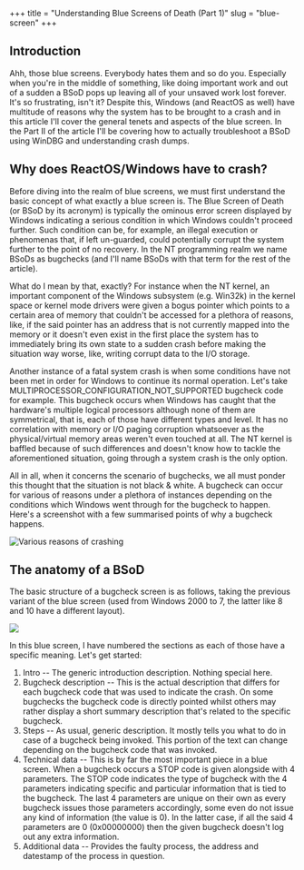 +++
title = "Understanding Blue Screens of Death (Part 1)"
slug = "blue-screen"
+++

## Introduction

Ahh, those blue screens. Everybody hates them and so do you. Especially when you're in the middle of something, like doing important work and out of a sudden a BSoD pops up leaving all of your unsaved work lost forever. It's so frustrating, isn't it? Despite this, Windows (and ReactOS as well) have multitude of reasons why the system has to be brought to a crash and in this article I'll cover the general tenets and aspects of the blue screen. In the Part II of the article I'll be covering how to actually troubleshoot a BSoD using WinDBG and understanding crash dumps.

## Why does ReactOS/Windows have to crash?

Before diving into the realm of blue screens, we must first understand the basic concept of what exactly a blue screen is. The Blue Screen of Death (or BSoD by its acronym) is typically the ominous error screen displayed by Windows indicating a serious condition in which Windows couldn't proceed further. Such condition can be, for example, an illegal execution or phenomenas that, if left un-guarded, could potentially corrupt the system further to the point of no recovery. In the NT programming realm we name BSoDs as bugchecks (and I'll name BSoDs with that term for the rest of the article).

What do I mean by that, exactly? For instance when the NT kernel, an important component of the Windows subsystem (e.g. Win32k) in the kernel space or kernel mode drivers were given a bogus pointer which points to a certain area of memory that couldn't be accessed for a plethora of reasons, like, if the said pointer has an address that is not currently mapped into the memory or it doesn't even exist in the first place the system has to immediately bring its own state to a sudden crash before making the situation way worse, like, writing corrupt data to the I/O storage.

Another instance of a fatal system crash is when some conditions have not been met in order for Windows to continue its normal operation. Let's take MULTIPROCESSOR_CONFIGURATION_NOT_SUPPORTED bugcheck code for example. This bugcheck occurs when Windows has caught that the hardware's multiple logical processors although none of them are symmetrical, that is, each of those have different types and level. It has no correlation with memory or I/O paging corruption whatsoever as the physical/virtual memory areas weren't even touched at all. The NT kernel is baffled because of such differences and doesn't know how to tackle the aforementioned situation, going through a system crash is the only option.

All in all, when it concerns the scenario of bugchecks, we all must ponder this thought that the situation is not black & white. A bugcheck can occur for various of reasons under a plethora of instances depending on the conditions which Windows went through for the bugcheck to happen. Here's a screenshot with a few summarised points of why a bugcheck happens.

![Various reasons of crashing](/images/blue-screen/bsod-reasons.png)

## The anatomy of a BSoD

The basic structure of a bugcheck screen is as follows, taking the previous variant of the blue screen (used from Windows 2000 to 7, the latter like 8 and 10 have a different layout).

![](/images/blue-screen/bsod.png)

In this blue screen, I have numbered the sections as each of those have a specific meaning. Let's get started:

1. Intro -- The generic introduction description. Nothing special here.
1. Bugcheck description -- This is the actual description that differs for each bugcheck code that was used to indicate the crash. On some bugchecks the bugcheck code is directly pointed whilst others may rather display a short summary description that's related to the specific bugcheck.
1. Steps -- As usual, generic description. It mostly tells you what to do in case of a bugcheck being invoked. This portion of the text can change depending on the bugcheck code that was invoked.
1. Technical data -- This is by far the most important piece in a blue screen. When a bugcheck occurs a STOP code is given alongside with 4 parameters. The STOP code indicates the type of bugcheck with the 4 parameters indicating specific and particular information that is tied to the bugcheck. The last 4 parameters are unique on their own as every bugcheck issues those parameters accordingly, some even do not issue any kind of information (the value is 0). In the latter case, if all the said 4 parameters are 0 (0x00000000) then the given bugcheck doesn't log out any extra information.
1. Additional data -- Provides the faulty process, the address and datestamp of the process in question.